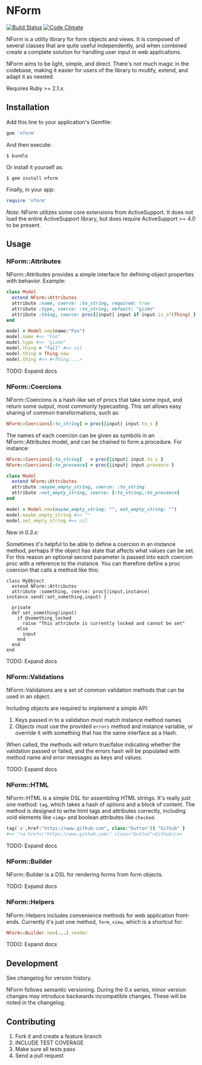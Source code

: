 # NForm
[![Build Status](https://travis-ci.org/burlesona/nform.svg?branch=master)](https://travis-ci.org/burlesona/nform)
[![Code Climate](https://codeclimate.com/github/burlesona/nform/badges/gpa.svg)](https://codeclimate.com/github/burlesona/nform)

NForm is a utility library for form objects and views. It is composed of several classes that are quite useful
independently, and when combined create a complete solution for handling user input in web applications.

NForm aims to be light, simple, and direct. There's not much magic in the codebase, making it
easier for users of the library to modify, extend, and adapt it as needed.

Requires Ruby >= 2.1.x.

## Installation

Add this line to your application's Gemfile:

```ruby
gem 'nform'
```

And then execute:

    $ bundle

Or install it yourself as:

    $ gem install nform

Finally, in your app:

```ruby
require 'nform'
```

*Note:* NForm utilizes some core extensions from ActiveSupport. It does not load the entire ActiveSupport library,
but does require ActiveSupport >= 4.0 to be present.

## Usage

### NForm::Attributes

NForm::Attributes provides a simple interface for defining object properties with behavior. Example:

```ruby
class Model
  extend NForm::Attributes
  attribute :name, coerce: :to_string, required: true
  attribute :type, coerce: :to_string, default: "gizmo"
  attribute :thing, coerce: proc{|input| input if input.is_a?(Thing) }
end

model = Model.new(name:"Foo")
model.name #=> "Foo"
model.type #=> "gizmo"
model.thing = "fail" #=> nil
model.thing = Thing.new
model.thing #=> #<Thing:...>
```

TODO: Expand docs

### NForm::Coercions

NForm::Coercions is a hash-like set of procs that take some input, and return some output,
most commonly typecasting. This set allows easy sharing of common transformations, such as:

```ruby
NForm::Coercions[:to_string] = proc{|input| input.to_s }
```

The names of each coercion can be given as symbols in an NForm::Attributes model, and can be
chained to form a procedure. For instance:

```ruby
NForm::Coercions[:to_string]   = proc{|input| input.to_s }
NForm::Coercions[:to_presence] = proc{|input| input.presence }

class Model
  extend NForm::Attributes
  attribute :maybe_empty_string, coerce: :to_string
  attribute :not_empty_string, coerce: [:to_string,:to_presence]
end

model = Model.new(maybe_empty_string: "", not_empty_string: "")
model.maybe_empty_string #=> ""
model.not_empty_string #=> nil
```

*New in 0.3.x:*

Sometimes it's helpful to be able to define a coercion in an instance method, perhaps if the object
has state that affects what values can be set. For this reason an optional second parameter is passed into each
coercion proc with a reference to the instance. You can therefore define a proc coercion that calls a method like this:

```
class MyObject
  extend NForm::Attributes
  attribute :something, coerce: proc{|input,instance| instance.send(:set_something,input) }

  private
  def set_something(input)
    if @something_locked
      raise "This attribute is currently locked and cannot be set"
    else
      input
    end
  end
end
```

TODO: Expand docs

### NForm::Validations

NForm::Validations are a set of common validation methods that can be used in an object.

Including objects are required to implement a simple API:
1. Keys passed in to a validation must match instance method names
2. Objects must use the provided `errors` method and instance variable, or override it
   with something that has the same interface as a Hash.

When called, the methods will return true/false indicating whether the validation passed or failed,
and the errors hash will be populated with method name and error messages as keys and values.

TODO: Expand docs

### NForm::HTML

NForm::HTML is a simple DSL for assembling HTML strings. It's really just one method: `tag`, which
takes a hash of options and a block of content. The method is designed to write html tags and attributes
correctly, including void elements like `<img>` and boolean attributes like `checked`.

```ruby
tag('a',href:"https://www.github.com", class:"button"){ "Github" }
#=> "<a href=\"https://www.github.com\" class="button">Github</a>
```

TODO: Expand docs

### NForm::Builder

NForm::Builder is a DSL for rendering forms from form objects.

TODO: Expand docs

### NForm::Helpers

NForm::Helpers includes convenience methods for web application front-ends. Currently it's
just one method, `form_view`, which is a shortcut for:

```ruby
NForm::Builder.new(...).render
```

TODO: Expand docs

## Development

See changelog for version history.

NForm follows semantic versioning. During the 0.x series, minor version changes may
introduce backwards incompatible changes. These will be noted in the changelog.

## Contributing

1. Fork it and create a feature branch
2. INCLUDE TEST COVERAGE
3. Make sure all tests pass
4. Send a pull request
